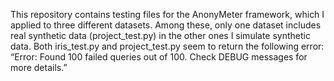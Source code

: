 This repository contains testing files for the AnonyMeter framework, which I applied to three different datasets. Among these, only one dataset includes real synthetic data (project_test.py) in the other ones I simulate synthetic data. Both iris_test.py and project_test.py seem to return the following error: “Error: Found 100 failed queries out of 100. Check DEBUG messages for more details.”
